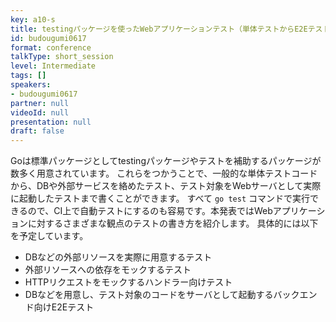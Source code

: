 ```yaml
---
key: a10-s
title: testingパッケージを使ったWebアプリケーションテスト（単体テストからE2Eテストまで）
id: budougumi0617
format: conference
talkType: short_session
level: Intermediate
tags: []
speakers:
- budougumi0617
partner: null
videoId: null
presentation: null
draft: false
---
```

Goは標準パッケージとしてtestingパッケージやテストを補助するパッケージが数多く用意されています。
これらをつかうことで、一般的な単体テストコードから、DBや外部サービスを絡めたテスト、テスト対象をWebサーバとして実際に起動したテストまで書くことができます。
すべて `go test` コマンドで実行できるので、CI上で自動テストにするのも容易です。本発表ではWebアプリケーションに対するさまざまな観点のテストの書き方を紹介します。
具体的には以下を予定しています。

- DBなどの外部リソースを実際に用意するテスト
- 外部リソースへの依存をモックするテスト
- HTTPリクエストをモックするハンドラー向けテスト
- DBなどを用意し、テスト対象のコードをサーバとして起動するバックエンド向けE2Eテスト